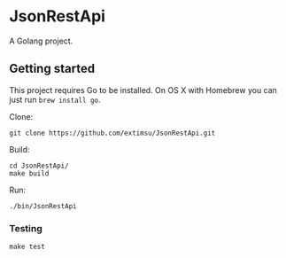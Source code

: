 # JsonRestApi

A Golang project.

## Getting started

This project requires Go to be installed. On OS X with Homebrew you can just run `brew install go`.

Clone:

```console
git clone https://github.com/extimsu/JsonRestApi.git
```

Build:

```console
cd JsonRestApi/
make build
```

Run:

```console
./bin/JsonRestApi
```

### Testing

``make test``
